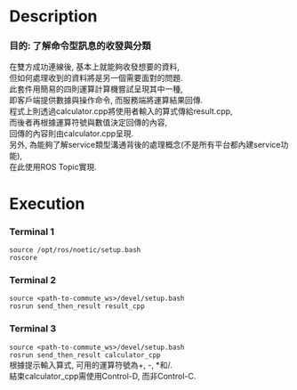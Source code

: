 # Description
### 目的: 了解命令型訊息的收發與分類
在雙方成功連線後, 基本上就能夠收發想要的資料,<br>
但如何處理收到的資料將是另一個需要面對的問題.<br>
此套件用簡易的四則運算計算機嘗試呈現其中一種,<br>
即客戶端提供數據與操作命令, 而服務端將運算結果回傳.<br>
程式上則透過calculator.cpp將使用者輸入的算式傳給result.cpp,<br>
而後者再根據運算符號與數值決定回傳的內容,<br>
回傳的內容則由calculator.cpp呈現.<br>
另外, 為能夠了解service類型溝通背後的處理概念(不是所有平台都內建service功能),<br>
在此使用ROS Topic實現.

# Execution
### Terminal 1
`source /opt/ros/noetic/setup.bash`<br>
`roscore`

### Terminal 2
`source <path-to-commute_ws>/devel/setup.bash`<br>
`rosrun send_then_result result_cpp`

### Terminal 3
`source <path-to-commute_ws>/devel/setup.bash`<br>
`rosrun send_then_result calculator_cpp`<br>
根據提示輸入算式, 可用的運算符號為+, -, *和/.<br>
結束calculator_cpp需使用Control-D, 而非Control-C.